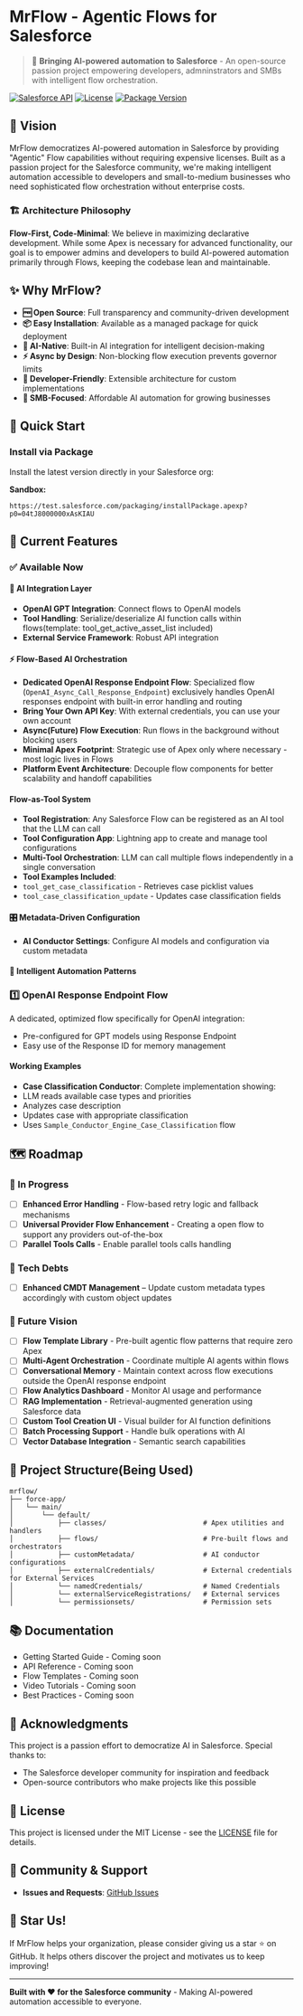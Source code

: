 # MrFlow - Agentic Flows for Salesforce

> 🚀 **Bringing AI-powered automation to Salesforce** - An open-source passion project empowering developers, admninstrators and SMBs with intelligent flow orchestration.

[![Salesforce API](https://img.shields.io/badge/Salesforce%20API-v64.0-blue)](https://developer.salesforce.com/)
[![License](https://img.shields.io/badge/License-MIT-green.svg)](LICENSE)
[![Package Version](https://img.shields.io/badge/Package-v0.1.0.4--BETA-orange)](https://test.salesforce.com/packaging/installPackage.apexp?p0=04tJ8000000xA9WIAU)

## 🎯 Vision

MrFlow democratizes AI-powered automation in Salesforce by providing "Agentic" Flow capabilities without requiring expensive licenses. Built as a passion project for the Salesforce community, we're making intelligent automation accessible to developers and small-to-medium businesses who need sophisticated flow orchestration without enterprise costs.

### 🏗️ Architecture Philosophy

**Flow-First, Code-Minimal**: We believe in maximizing declarative development. While some Apex is necessary for advanced functionality, our goal is to empower admins and developers to build AI-powered automation primarily through Flows, keeping the codebase lean and maintainable.

## ✨ Why MrFlow?

- **🆓 Open Source**: Full transparency and community-driven development
- **📦 Easy Installation**: Available as a managed package for quick deployment
- **🤖 AI-Native**: Built-in AI integration for intelligent decision-making
- **⚡ Async by Design**: Non-blocking flow execution prevents governor limits
- **🔧 Developer-Friendly**: Extensible architecture for custom implementations
- **💼 SMB-Focused**: Affordable AI automation for growing businesses

## 🚀 Quick Start

### Install via Package

Install the latest version directly in your Salesforce org:

**Sandbox:**
```
https://test.salesforce.com/packaging/installPackage.apexp?p0=04tJ8000000xAsKIAU
```

## 🎨 Current Features

### ✅ Available Now

#### 🤖 AI Integration Layer
- **OpenAI GPT Integration**: Connect flows to OpenAI models
- **Tool Handling**: Serialize/deserialize AI function calls within flows(template: tool_get_active_asset_list included)
- **External Service Framework**: Robust API integration

#### ⚡ Flow-Based AI Orchestration
- **Dedicated OpenAI Response Endpoint Flow**: Specialized flow (`OpenAI_Async_Call_Response_Endpoint`) exclusively handles OpenAI responses endpoint with built-in error handling and routing
- **Bring Your Own API Key**: With external credentials, you can use your own account
- **Async(Future) Flow Execution**: Run flows in the background without blocking users
- **Minimal Apex Footprint**: Strategic use of Apex only where necessary - most logic lives in Flows
- **Platform Event Architecture**: Decouple flow components for better scalability and handoff capabilities

#### Flow-as-Tool System
- **Tool Registration**: Any Salesforce Flow can be registered as an AI tool that the LLM can call
- **Tool Configuration App**: Lightning app to create and manage tool configurations
- **Multi-Tool Orchestration**: LLM can call multiple flows independently in a single conversation
- **Tool Examples Included**:
- `tool_get_case_classification` - Retrieves case picklist values
- `tool_case_classification_update` - Updates case classification fields

#### 🎛️ Metadata-Driven Configuration
- **AI Conductor Settings**: Configure AI models and configuration via custom metadata

#### 📧 Intelligent Automation Patterns

### 1️⃣ OpenAI Response Endpoint Flow
A dedicated, optimized flow specifically for OpenAI integration:
- Pre-configured for GPT models using Response Endpoint
- Easy use of the Response ID for memory management

#### Working Examples
- **Case Classification Conductor**: Complete implementation showing:
- LLM reads available case types and priorities
- Analyzes case description
- Updates case with appropriate classification
- Uses `Sample_Conductor_Engine_Case_Classification` flow

## 🗺️ Roadmap

### 🔄 In Progress
- [ ] **Enhanced Error Handling** - Flow-based retry logic and fallback mechanisms
- [ ] **Universal Provider Flow Enhancement** - Creating a open flow to support any providers out-of-the-box
- [ ] **Parallel Tools Calls** - Enable parallel tools calls handling

### 📒 Tech Debts
- [ ] **Enhanced CMDT Management** – Update custom metadata types accordingly with custom object updates

### 🚀 Future Vision
- [ ] **Flow Template Library** - Pre-built agentic flow patterns that require zero Apex
- [ ] **Multi-Agent Orchestration** - Coordinate multiple AI agents within flows
- [ ] **Conversational Memory** - Maintain context across flow executions outside the OpenAI response endpoint
- [ ] **Flow Analytics Dashboard** - Monitor AI usage and performance
- [ ] **RAG Implementation** - Retrieval-augmented generation using Salesforce data
- [ ] **Custom Tool Creation UI** - Visual builder for AI function definitions
- [ ] **Batch Processing Support** - Handle bulk operations with AI
- [ ] **Vector Database Integration** - Semantic search capabilities

## 📁 Project Structure(Being Used)
```
mrflow/
├── force-app/
│   └── main/
│       └── default/
│           ├── classes/                        # Apex utilities and handlers
│           ├── flows/                          # Pre-built flows and orchestrators
│           ├── customMetadata/                 # AI conductor configurations
│           ├── externalCredentials/            # External credentials for External Services
│           └── namedCredentials/               # Named Credentials
│           └── externalServiceRegistrations/   # External services
│           └── permissionsets/                 # Permission sets
```

## 📚 Documentation

- Getting Started Guide - Coming soon
- API Reference - Coming soon
- Flow Templates - Coming soon
- Video Tutorials - Coming soon
- Best Practices - Coming soon

## 🙏 Acknowledgments

This project is a passion effort to democratize AI in Salesforce. Special thanks to:
- The Salesforce developer community for inspiration and feedback
- Open-source contributors who make projects like this possible

## 📄 License

This project is licensed under the MIT License - see the [LICENSE](LICENSE) file for details.

## 💬 Community & Support

- **Issues and Requests**: [GitHub Issues](https://github.com/mrhewbuc/mrflow/issues)

## 🌟 Star Us!

If MrFlow helps your organization, please consider giving us a star ⭐ on GitHub. It helps others discover the project and motivates us to keep improving!

---

**Built with ❤️ for the Salesforce community** - Making AI-powered automation accessible to everyone.
